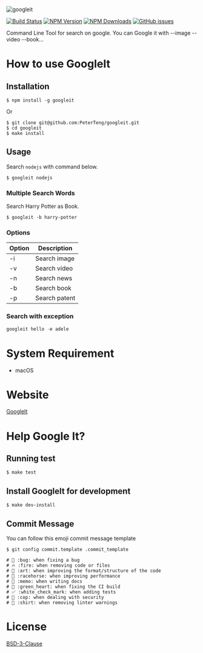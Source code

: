 ![googleit](https://cloud.githubusercontent.com/assets/9393495/20455335/caa4c2c2-ae9c-11e6-888a-e8f5830e07ef.png)

[![Build Status](https://api.travis-ci.org/PeterTeng/googleit.svg?branch=master)](https://travis-ci.org/PeterTeng/googleit
)
[![NPM Version](http://img.shields.io/npm/v/googleit.svg?style=flat)](https://www.npmjs.com/package/googleit)
[![NPM Downloads](https://img.shields.io/npm/dm/googleit.svg?style=flat)](https://www.npmjs.com/package/googleit)
[![GitHub issues](https://img.shields.io/github/issues-raw/PeterTeng/googleit.svg)](https://github.com/PeterTeng/googleit/issues)

Command Line Tool for search on google.
You can Google it with --image --video --book...

# How to use GoogleIt

## Installation

```shell
$ npm install -g googleit
```
Or

```shell
$ git clone git@github.com:PeterTeng/googleit.git
$ cd googleit
$ make install
```

## Usage

Search `nodejs` with command below.

```shell
$ googleit nodejs
```

### Multiple Search Words

Search Harry Potter as Book.

```shell
$ googleit -b harry-potter
```

### Options

|Option|Description|
|---|---|
|-i|Search image|
|-v|Search video|
|-n|Search news|
|-b|Search book|
|-p|Search patent|

### Search with exception

```javascript
googleit hello -e adele
```

# System Requirement

- macOS

# Website

[GoogleIt](https://peterteng.github.io/googleit/)

# Help Google It?

## Running test

```shell
$ make test
```

## Install GoogleIt for development

```shell
$ make dev-install
```

## Commit Message

You can follow this emoji commit message template

```
$ git config commit.template .commit_template
```

```
# 🐛 :bug: when fixing a bug
# 🔥 :fire: when removing code or files
# 🎨 :art: when improving the format/structure of the code
# 🐎 :racehorse: when improving performance
# 📝 :memo: when writing docs
# 💚 :green_heart: when fixing the CI build
# ✅ :white_check_mark: when adding tests
# 👮 :cop: when dealing with security
# 👕 :shirt: when removing linter warnings
```

# License

[BSD-3-Clause](https://github.com/PeterTeng/googleit/blob/master/LICENSE)
